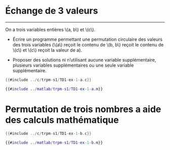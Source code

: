# Échange de 3 valeurs
----------------------

On a trois variables entières \\(a, b\\) et \\(c\\).

- Écrire un programme permettant une permutation circulaire des valeurs des trois variables (\\(a\\) reçoit le contenu de \\(b, b\\) reçoit le contenu de \\(c\\) et \\(c\\) reçoit la valeur de a).

- Proposer des solutions ni n’utilisant aucune variable supplémentaire, plusieurs variables supplémentaires ou une seule variable supplémentaire.


<div class="tabbed-blocks">


```c
{{#include ../c/trpm-s1/TD1-ex-1-a.c}}
```

```matlab
{{#include ../matlab/trpm-s1/TD1-ex-1-a.m}}
```

</div>

# Permutation de trois nombres a aide des calculs mathématique

<div class="tabbed-blocks">

```c
{{#include ../c/trpm-s1/TD1-ex-1-b.c}}
```
```matlab
{{#include ../matlab/trpm-s1/TD1-ex-1-b.m}}
```

</div>
